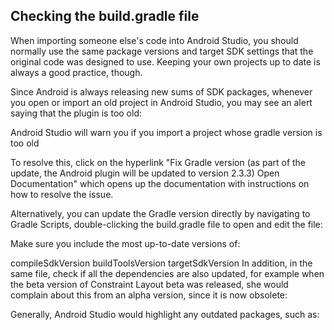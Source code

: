 

## Checking the build.gradle file
When importing someone else's code into Android Studio, you should normally use the same package versions and target SDK settings that the original code was designed to use. Keeping your own projects up to date is always a good practice, though.

Since Android is always releasing new sums of SDK packages, whenever you open or import an old project in Android Studio, you may see an alert saying that the plugin is too old:


Android Studio will warn you if you import a project whose gradle version is too old

To resolve this, click on the hyperlink "Fix Gradle version (as part of the update, the Android plugin will be updated to version 2.3.3) Open Documentation" which opens up the documentation with instructions on how to resolve the issue.

Alternatively, you can update the Gradle version directly by navigating to Gradle Scripts, double-clicking the build.gradle file to open and edit the file:


Make sure you include the most up-to-date versions of:

compileSdkVersion
buildToolsVersion
targetSdkVersion
In addition, in the same file, check if all the dependencies are also updated, for example when the beta version of Constraint Layout beta was released, she would complain about this from an alpha version, since it is now obsolete:


Generally, Android Studio would highlight any outdated packages, such as:


